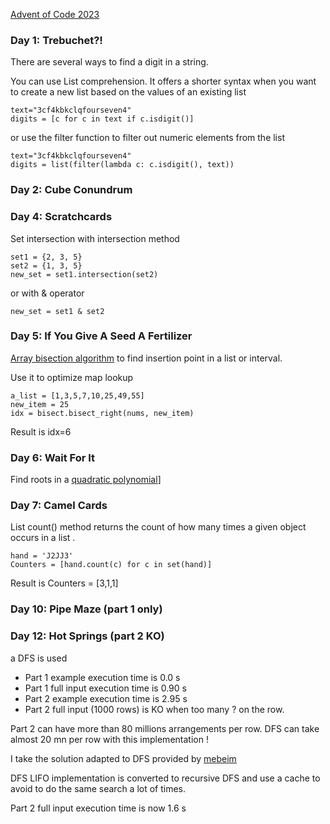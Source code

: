 [Advent of Code 2023][aoc-about]

### Day 1: Trebuchet?! 
There are several ways to find a digit in a string.


You can use List comprehension. It offers a shorter syntax when you want to create a new list based on the values of an existing list
```
text="3cf4kbkclqfourseven4"           
digits = [c for c in text if c.isdigit()]
```
or use the filter function to filter out numeric elements from the list
```  
text="3cf4kbkclqfourseven4" 
digits = list(filter(lambda c: c.isdigit(), text))
```  

### Day 2: Cube Conundrum

###  Day 4: Scratchcards
Set intersection with intersection method
```
set1 = {2, 3, 5}
set2 = {1, 3, 5}
new_set = set1.intersection(set2)
```
or with & operator
```
new_set = set1 & set2
```

### Day 5: If You Give A Seed A Fertilizer
[Array bisection algorithm][bisect] to find insertion point in a list or interval.

Use it to optimize map lookup
```
a_list = [1,3,5,7,10,25,49,55]
new_item = 25
idx = bisect.bisect_right(nums, new_item)
```
Result is idx=6


### Day 6: Wait For It
Find roots in a [quadratic polynomial][quadratic polynomial]]

### Day 7: Camel Cards
List count() method returns the count of how many times a given object occurs in a list . 
```
hand = 'J2JJ3'
Counters = [hand.count(c) for c in set(hand)]
```
Result is Counters = [3,1,1]

### Day 10: Pipe Maze (part 1 only)

### Day 12: Hot Springs (part 2 KO)

a DFS is used  
* Part 1 example execution time is 0.0 s
* Part 1 full input execution time is 0.90 s
* Part 2 example execution time is 2.95 s
* Part 2 full input (1000 rows)  is KO when too many ? on the row.

Part 2 can have more than 80 millions arrangements per row. DFS can take almost 20 mn per row with this implementation !

I take the solution adapted to DFS provided by  [mebeim][mebeim day12]

DFS LIFO implementation is converted to recursive DFS and use a cache 
to avoid to do the same search a lot of times.

Part 2 full input execution time is now 1.6 s


[aoc-about]:   https://adventofcode.com/2023/about
[fonction du second degre]: https://campussaintjean.be/IMG/pdf/chapitre_3_la_fonction_du_second_degre_1_.pdf
[quadratic polynomial]: https://www.cuemath.com/algebra/roots-of-quadratic-equation/
[bisect]: https://docs.python.org/3/library/bisect.html
[bisect_right]: https://www.educative.io/answers/what-is-bisectbisectright-in-python
[mebeim day12]: https://github.com/mebeim/aoc/tree/master/2023#day-12---hot-springs
